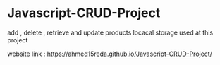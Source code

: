 # Javascript-CRUD-Project

add , delete , retrieve and update products
locacal storage used at this project 

website link : https://ahmed15reda.github.io/Javascript-CRUD-Project/

